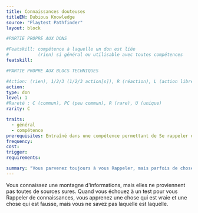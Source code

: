 ```yaml
---
title: Connaissances douteuses
titleEN: Dubious Knowledge
source: "Playtest Pathfinder"
layout: block

#PARTIE PROPRE AUX DONS

#Featskill: compétence à laquelle un don est liée
#           (rien) si général ou utilisable avec toutes compétences
featskill: 

#PARTIE PROPRE AUX BLOCS TECHNIQUES

#Action: (rien), 1/2/3 (1/2/3 action[s]), R (réaction), L (action libre)
action: 
type: don
level: 1
#Rareté : C (commun), PC (peu commun), R (rare), U (unique)
rarity: C

traits:
  - général
  - compétence
prerequisites: Entraîné dans une compétence permettant de Se rappeler des connaissances
frequency:
cost:
trigger:
requirements:

summary: "Vous parvenez toujours à vous Rappeler, mais parfois de choses fausses."
---
```


Vous connaissez une montagne d'informations, mais elles ne proviennent pas toutes de sources sures. Quand vous échouez à un test pour vous Rappeler de connaissances, vous apprenez une chose qui est vraie et une chose qui est fausse, mais vous ne savez pas laquelle est laquelle.